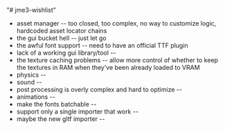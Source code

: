 "# jme3-wishlist" 

- asset manager -- too closed, too complex, no way to customize logic, hardcoded asset locator chains
- the gui bucket hell -- just let go
- the awful font support -- need to have an official TTF plugin
- lack of a working gui library/tool -- 
- the texture caching problems -- allow more control of whether to keep the textures in RAM when they've been already loaded to VRAM
- physics -- 
- sound --
- post processing is overly complex and hard to optimize --
- animations --
- make the fonts batchable --
- support only a single importer that work --
- maybe the new gltf importer --